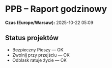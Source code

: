 # PPB – Raport godzinowy
**Czas (Europe/Warsaw):** 2025-10-22 05:09

## Status projektów
- Bezpieczny Pieszy — OK
- Zwolnij przy przejściu — OK
- Odblask ratuje życie — OK

